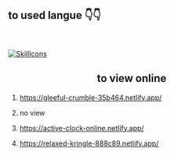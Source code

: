 <h2>to used langue 👇👇</h2>
<br/>


[![SkillIcons](https://skillicons.dev/icons?i=html,css,js)](https://skillicons.dev)<br/>


<h2 align="center">to view online</h2>


1) https://gleeful-crumble-35b464.netlify.app/

2) no view

3) https://active-clock-online.netlify.app/

4) https://relaxed-kringle-888c89.netlify.app/